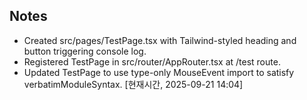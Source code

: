 ﻿## Notes
- Created src/pages/TestPage.tsx with Tailwind-styled heading and button triggering console log.
- Registered TestPage in src/router/AppRouter.tsx at /test route.
- Updated TestPage to use type-only MouseEvent import to satisfy verbatimModuleSyntax.
[현재시간, 2025-09-21 14:04]
